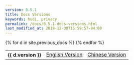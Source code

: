 ```yaml
---
version: 0.5.1
title: Docs Versions
keywords: hudi, privacy
permalink: /docs/0.5.1-docs-versions.html
last_modified_at: 2019-12-30T15:59:57-04:00
---
```


<table class="docversions">
    <tbody>
      {% for d in site.previous_docs %}
        <tr>
            <th>{{ d.version }}</th>
            <td><a href="{{ d.en }}">English Version</a></td>
            <td><a href="{{ d.cn }}">Chinese Version</a></td>
        </tr>
      {% endfor %}
    </tbody>
</table>
